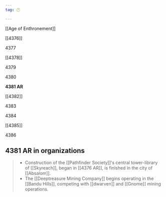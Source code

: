 ```yaml
---
tag: 🕛

---
```

[[Age of Enthronement]]


[[4376]]

4377

[[4378]]

4379

4380

**4381 AR**

[[4382]]

4383

4384

[[4385]]

4386



## 4381 AR in organizations

>  - Construction of the [[Pathfinder Society]]'s central tower-library of [[Skyreach]], began in [[4376 AR]], is finished in the city of [[Absalom]].
>  - The [[Deeptreasure Mining Company]] begins operating in the [[Bandu Hills]], competing with [[dwarven]] and [[Gnome]] mining operations.






